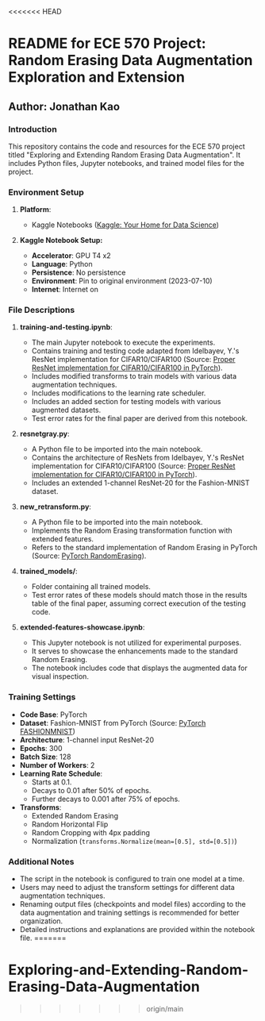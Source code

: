 <<<<<<< HEAD

# README for ECE 570 Project: Random Erasing Data Augmentation Exploration and Extension

## Author: Jonathan Kao

### Introduction
This repository contains the code and resources for the ECE 570 project titled "Exploring and Extending Random Erasing Data Augmentation". It includes Python files, Jupyter notebooks, and trained model files for the project.

### Environment Setup
1. **Platform**:
   - Kaggle Notebooks ([Kaggle: Your Home for Data Science](https://www.kaggle.com/))

2. **Kaggle Notebook Setup:**
   - **Accelerator**: GPU T4 x2
   - **Language**: Python
   - **Persistence**: No persistence
   - **Environment**: Pin to original environment (2023-07-10)
   - **Internet**: Internet on

### File Descriptions
1. **training-and-testing.ipynb**: 
   - The main Jupyter notebook to execute the experiments.
   - Contains training and testing code adapted from Idelbayev, Y.'s ResNet implementation for CIFAR10/CIFAR100 (Source: [Proper ResNet implementation for CIFAR10/CIFAR100 in PyTorch](https://github.com/akamaster/pytorch_resnet_cifar10)).
   - Includes modified transforms to train models with various data augmentation techniques.
   - Includes modifications to the learning rate scheduler.
   - Includes an added section for testing models with various augmented datasets.
   - Test error rates for the final paper are derived from this notebook.

2. **resnetgray.py**:
   - A Python file to be imported into the main notebook.
   - Contains the architecture of ResNets from Idelbayev, Y.'s ResNet implementation for CIFAR10/CIFAR100 (Source: [Proper ResNet implementation for CIFAR10/CIFAR100 in PyTorch](https://github.com/akamaster/pytorch_resnet_cifar10)).
   - Includes an extended 1-channel ResNet-20 for the Fashion-MNIST dataset.

3. **new_retransform.py**:
   - A Python file to be imported into the main notebook.
   - Implements the Random Erasing transformation function with extended features.
   - Refers to the standard implementation of Random Erasing in PyTorch (Source: [PyTorch RandomErasing](https://pytorch.org/vision/main/_modules/torchvision/transforms/transforms.html#RandomErasing)).

4. **trained_models/**:
   - Folder containing all trained models.
   - Test error rates of these models should match those in the results table of the final paper, assuming correct execution of the testing code.

5. **extended-features-showcase.ipynb**: 
   - This Jupyter notebook is not utilized for experimental purposes.
   - It serves to showcase the enhancements made to the standard Random Erasing.
   - The notebook includes code that displays the augmented data for visual inspection.

### Training Settings
- **Code Base**: PyTorch
- **Dataset**: Fashion-MNIST from PyTorch (Source: [PyTorch FASHIONMNIST](https://pytorch.org/vision/stable/generated/torchvision.datasets.FashionMNIST.html#fashionmnist))
- **Architecture**: 1-channel input ResNet-20
- **Epochs**: 300
- **Batch Size**: 128
- **Number of Workers**: 2
- **Learning Rate Schedule**:
  - Starts at 0.1.
  - Decays to 0.01 after 50% of epochs.
  - Further decays to 0.001 after 75% of epochs.
- **Transforms**:
  - Extended Random Erasing
  - Random Horizontal Flip
  - Random Cropping with 4px padding
  - Normalization (`transforms.Normalize(mean=[0.5], std=[0.5])`)

### Additional Notes
- The script in the notebook is configured to train one model at a time.
- Users may need to adjust the transform settings for different data augmentation techniques.
- Renaming output files (checkpoints and model files) according to the data augmentation and training settings is recommended for better organization.
- Detailed instructions and explanations are provided within the notebook file.
=======
# Exploring-and-Extending-Random-Erasing-Data-Augmentation
>>>>>>> origin/main

